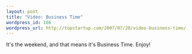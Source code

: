 ```yaml
--- 
layout: post
title: "Video: Business Time"
wordpress_id: 166
wordpress_url: http://topstartup.com/2007/07/28/video-business-time/
---
```

It's the weekend, and that means it's Business Time. Enjoy!

<object width="425" height="350"><param name="movie" value="http://www.youtube.com/v/WGOohBytKTU"></param><param name="wmode" value="transparent"></param><embed src="http://www.youtube.com/v/WGOohBytKTU" type="application/x-shockwave-flash" wmode="transparent" width="425" height="350"></embed></object>
